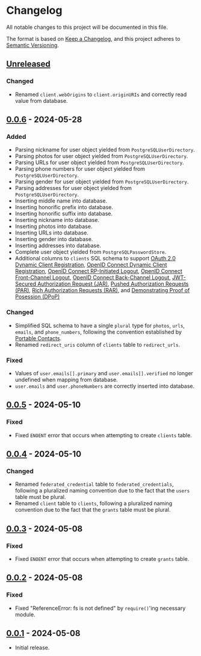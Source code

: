 # Changelog
All notable changes to this project will be documented in this file.

The format is based on [Keep a Changelog](https://keepachangelog.com/en/1.0.0/),
and this project adheres to [Semantic Versioning](https://semver.org/spec/v2.0.0.html).

## [Unreleased]
### Changed
- Renamed `client.webOrigins` to `client.originURIs` and correctly read value
from database.

## [0.0.6] - 2024-05-28
### Added
- Parsing nickname for user object yielded from `PostgreSQLUserDirectory`.
- Parsing photos for user object yielded from `PostgreSQLUserDirectory`.
- Parsing URLs for user object yielded from `PostgreSQLUserDirectory`.
- Parsing phone numbers for user object yielded from `PostgreSQLUserDirectory`.
- Parsing gender for user object yielded from `PostgreSQLUserDirectory`.
- Parsing addresses for user object yielded from `PostgreSQLUserDirectory`.
- Inserting middle name into database.
- Inserting honorific prefix into database.
- Inserting honorific suffix into database.
- Inserting nickname into database.
- Inserting photos into database.
- Inserting URLs into database.
- Inserting gender into database.
- Inserting addresses into database.
- Complete user object yielded from `PostgreSQLPasswordStore`.
- Additional columns to `clients` SQL schema to support [OAuth 2.0 Dynamic Client Registration](https://datatracker.ietf.org/doc/html/rfc7591),
[OpenID Connect Dynamic Client Registration](https://openid.net/specs/openid-connect-registration-1_0.html),
[OpenID Connect RP-Initiated Logout](https://openid.net/specs/openid-connect-rpinitiated-1_0.html),
[OpenID Connect Front-Channel Logout](https://openid.net/specs/openid-connect-frontchannel-1_0.html),
[OpenID Connect Back-Channel Logout](https://openid.net/specs/openid-connect-backchannel-1_0.html),
[JWT-Secured Authorization Request (JAR)](https://www.rfc-editor.org/rfc/rfc9101.html),
[Pushed Authorization Requests (PAR)](https://www.rfc-editor.org/rfc/rfc9126.html),
[Rich Authorization Requests (RAR)](https://www.rfc-editor.org/rfc/rfc9396.html), and
[Demonstrating Proof of Posession (DPoP)](https://www.rfc-editor.org/rfc/rfc9449.html)

### Changed
- Simplified SQL schema to have a single `plural` type for `photos`, `urls`,
`emails`, and `phone_numbers`, following the convention established by [Portable Contacts](https://datatracker.ietf.org/doc/html/draft-smarr-vcarddav-portable-contacts-00).
- Renamed `redirect_uris` column of `clients` table to `redirect_urls`.

### Fixed
- Values of `user.emails[].primary` and `user.emails[].verified` no longer undefined
when mapping from database.
- `user.emails` and `user.phoneNumbers` are correctly inserted into database.

## [0.0.5] - 2024-05-10
### Fixed
- Fixed `ENOENT` error that occurs when attempting to create `clients` table.

## [0.0.4] - 2024-05-10
### Changed
- Renamed `federated_credential` table to `federated_credentials`, following
a pluralized naming convention due to the fact that the `users` table must be
plural.
- Renamed `client` table to `clients`, following a pluralized naming convention
due to the fact that the `grants` table must be plural.

## [0.0.3] - 2024-05-08
### Fixed
- Fixed `ENOENT` error that occurs when attempting to create `grants` table.

## [0.0.2] - 2024-05-08
### Fixed
- Fixed "ReferenceError: fs is not defined" by `require()`'ing necessary
module.

## [0.0.1] - 2024-05-08

- Initial release.

[Unreleased]: https://github.com/authnomicon/postgresql/compare/v0.0.6...HEAD
[0.0.6]: https://github.com/authnomicon/postgresql/compare/v0.0.5...v0.0.6
[0.0.5]: https://github.com/authnomicon/postgresql/compare/v0.0.4...v0.0.5
[0.0.4]: https://github.com/authnomicon/postgresql/compare/v0.0.3...v0.0.4
[0.0.3]: https://github.com/authnomicon/postgresql/compare/v0.0.2...v0.0.3
[0.0.2]: https://github.com/authnomicon/postgresql/compare/v0.0.1...v0.0.2
[0.0.1]: https://github.com/authnomicon/postgresql/releases/tag/v0.0.1
